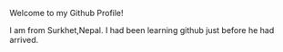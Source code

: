 Welcome to my Github Profile!

I am from Surkhet,Nepal. I had been learning github just before he had arrived.
